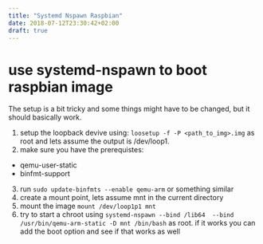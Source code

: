 ```yaml
---
title: "Systemd Nspawn Raspbian"
date: 2018-07-12T23:30:42+02:00
draft: true
---
```


# use systemd-nspawn to boot raspbian image

The setup is a bit tricky and some things might have to be changed, but it
should basically work.

1. setup the loopback devive using: `loosetup -f -P <path_to_img>.img` as root
   and lets assume the output is /dev/loop1.
2. make sure you have the prerequistes:

* qemu-user-static
* binfmt-support

3. run `sudo update-binfmts --enable qemu-arm` or something similar
4. create a mount point, lets assume mnt in the current directory
5. mount the image `mount /dev/loop1p1 mnt`
6. try to start a chroot using `systemd-nspawn --bind /lib64  --bind /usr/bin/qemu-arm-static -D mnt /bin/bash` as root. if it works you can add the boot option and see if that works as well


